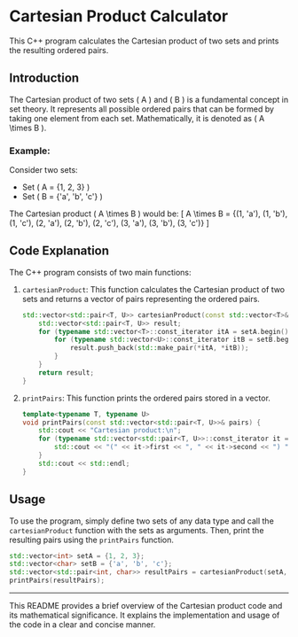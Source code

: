 
# Cartesian Product Calculator

This C++ program calculates the Cartesian product of two sets and prints the resulting ordered pairs. 

## Introduction

The Cartesian product of two sets \( A \) and \( B \) is a fundamental concept in set theory. It represents all possible ordered pairs that can be formed by taking one element from each set. Mathematically, it is denoted as \( A \times B \).

### Example:
Consider two sets:
- Set \( A = \{1, 2, 3\} \)
- Set \( B = \{'a', 'b', 'c'\} \)

The Cartesian product \( A \times B \) would be:
\[ A \times B = \{(1, 'a'), (1, 'b'), (1, 'c'), (2, 'a'), (2, 'b'), (2, 'c'), (3, 'a'), (3, 'b'), (3, 'c')\} \]

## Code Explanation

The C++ program consists of two main functions:

1. `cartesianProduct`: This function calculates the Cartesian product of two sets and returns a vector of pairs representing the ordered pairs.
   
   ```cpp
   std::vector<std::pair<T, U>> cartesianProduct(const std::vector<T>& setA, const std::vector<U>& setB) {
       std::vector<std::pair<T, U>> result;
       for (typename std::vector<T>::const_iterator itA = setA.begin(); itA != setA.end(); ++itA) {
           for (typename std::vector<U>::const_iterator itB = setB.begin(); itB != setB.end(); ++itB) {
               result.push_back(std::make_pair(*itA, *itB));
           }
       }
       return result;
   }
   ```

2. `printPairs`: This function prints the ordered pairs stored in a vector.
   
   ```cpp
   template<typename T, typename U>
   void printPairs(const std::vector<std::pair<T, U>>& pairs) {
       std::cout << "Cartesian product:\n";
       for (typename std::vector<std::pair<T, U>>::const_iterator it = pairs.begin(); it != pairs.end(); ++it) {
           std::cout << "(" << it->first << ", " << it->second << ") ";
       }
       std::cout << std::endl;
   }
   ```

## Usage

To use the program, simply define two sets of any data type and call the `cartesianProduct` function with the sets as arguments. Then, print the resulting pairs using the `printPairs` function.

```cpp
std::vector<int> setA = {1, 2, 3};
std::vector<char> setB = {'a', 'b', 'c'};
std::vector<std::pair<int, char>> resultPairs = cartesianProduct(setA, setB);
printPairs(resultPairs);
```

---

This README provides a brief overview of the Cartesian product code and its mathematical significance. It explains the implementation and usage of the code in a clear and concise manner.
